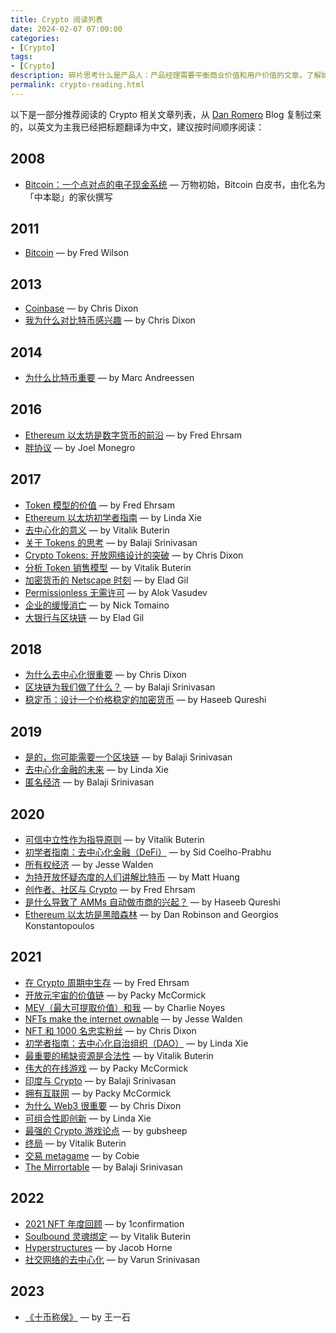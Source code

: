 ```yaml
---
title: Crypto 阅读列表
date: 2024-02-07 07:00:00
categories: 
- [Crypto]
tags: 
- [Crypto]
description: 碎片思考什么是产品人：产品经理需要平衡商业价值和用户价值的文章。了解如何超越表面的设计交互，找到真正的产品优势。
permalink: crypto-reading.html
---
```


以下是一部分推荐阅读的 Crypto 相关文章列表，从 [Dan Romero](https://danromero.org/crypto-reading/) Blog 复制过来的，以英文为主我已经把标题翻译为中文，建议按时间顺序阅读：

## 2008
- [Bitcoin：一个点对点的电子现金系统](https://bitcoin.org/bitcoin.pdf) — 万物初始，Bitcoin 白皮书，由化名为「中本聪」的家伙撰写

## 2011
- [Bitcoin](https://avc.com/2011/11/bitcoin/) — by Fred Wilson

## 2013
- [Coinbase](https://cdixon.org/2013/12/12/coinbase) — by Chris Dixon
- [我为什么对比特币感兴趣](https://cointelegraph.com/news/investor_chris_dixon_why_i_am_interested_in_bitcoin) — by Chris Dixon

## 2014
- [为什么比特币重要](https://a16z.com/2014/01/21/why-bitcoin-matters-nyt/) — by Marc Andreessen

## 2016
- [Ethereum 以太坊是数字货币的前沿](https://medium.com/the-coinbase-blog/ethereum-is-the-forefront-of-digital-currency-5300298f6c75) — by Fred Ehrsam
- [胖协议](https://www.usv.com/writing/2016/08/fat-protocols/) — by Joel Monegro

## 2017
- [Token 模型的价值](https://medium.com/@FEhrsam/value-of-the-token-model-6c65f09bcba8) — by Fred Ehrsam
- [Ethereum 以太坊初学者指南](https://blog.coinbase.com/a-beginners-guide-to-ethereum-46dd486ceecf) — by Linda Xie
- [去中心化的意义](https://medium.com/@VitalikButerin/the-meaning-of-decentralization-a0c92b76a274) — by Vitalik Buterin
- [关于 Tokens 的思考](https://news.earn.com/thoughts-on-tokens-436109aabcbe) — by Balaji Srinivasan
- [Crypto Tokens: 开放网络设计的突破](https://cdixon.org/2017/05/27/crypto-tokens-a-breakthrough-in-open-network-design) — by Chris Dixon
- [分析 Token 销售模型](https://vitalik.eth.limo/general/2017/06/09/sales.html) — by Vitalik Buterin
- [加密货币的 Netscape 时刻](http://blog.eladgil.com/2017/07/cryptocurrencys-netscape-moment.html) — by Elad Gil
- [Permissionless 无需许可](https://medium.com/@alokvasudev/permissionless-c66610ab2c38) — by Alok Vasudev
- [企业的缓慢消亡](https://thecontrol.co/the-slow-death-of-the-firm-1bd6cc81286b) — by Nick Tomaino
- [大银行与区块链](http://blog.eladgil.com/2017/08/big-banks-and-blockchain.html) — by Elad Gil

## 2018
- [为什么去中心化很重要](https://cdixon.org/2018/02/18/why-decentralization-matters) — by Chris Dixon
- [区块链为我们做了什么？](https://balajis.com/and-what-has-the-blockchain-ever-done-for-us/) — by Balaji Srinivasan
- [稳定币：设计一个价格稳定的加密货币](https://medium.com/hackernoon/stablecoins-designing-a-price-stable-cryptocurrency-6bf24e2689e5) — by Haseeb Qureshi

## 2019
- [是的，你可能需要一个区块链](https://balajis.com/yes-you-may-need-a-blockchain/) — by Balaji Srinivasan
- [去中心化金融的未来](https://lindajxie.com/2019/08/07/the-future-of-decentralized-finance/) — by Linda Xie
- [匿名经济](https://www.youtube.com/watch?v=Dur918GqDIw) — by Balaji Srinivasan

## 2020
- [可信中立性作为指导原则](https://nakamoto.com/credible-neutrality/) — by Vitalik Buterin
- [初学者指南：去中心化金融（DeFi）](https://blog.coinbase.com/a-beginners-guide-to-decentralized-finance-defi-574c68ff43c4) — by Sid Coelho-Prabhu
- [所有权经济](https://variant.fund/writing/the-ownership-economy-crypto-and-consumer-software) — by Jesse Walden
- [为持开放怀疑态度的人们讲解比特币](https://www.matthuang.com/bitcoin_for_the_open_minded_skeptic) — by Matt Huang
- [创作者、社区与 Crypto](https://www.paradigm.xyz/2020/06/creators-communities-and-crypto) — by Fred Ehrsam
- [是什么导致了 AMMs 自动做市商的兴起？](https://medium.com/dragonfly-research/what-explains-the-rise-of-amms-7d008af1c399) — by Haseeb Qureshi
- [Ethereum 以太坊是黑暗森林](https://www.paradigm.xyz/2020/08/ethereum-is-a-dark-forest) — by Dan Robinson and Georgios Konstantopoulos

## 2021
- [在 Crypto 周期中生存](https://www.paradigm.xyz/2021/03/surviving-crypto-cycles) — by Fred Ehrsam
- [开放元宇宙的价值链](https://www.notboring.co/p/the-value-chain-of-the-open-metaverse) — by Packy McCormick
- [MEV（最大可提取价值）和我](https://research.paradigm.xyz/MEV) — by Charlie Noyes
- [NFTs make the internet ownable](https://variant.mirror.xyz/T8kdtZRIgy_srXB5B06L8vBqFHYlEBcv6ae2zR6Y_eo) — by Jesse Walden
- [NFT 和 1000 名忠实粉丝](https://cdixon.org/2021/02/27/NFTs-and-a-thousand-true-fans) — by Chris Dixon
- [初学者指南：去中心化自治组织（DAO）](https://linda.mirror.xyz/Vh8K4leCGEO06_qSGx-vS5lvgUqhqkCz9ut81WwCP2o) — by Linda Xie
- [最重要的稀缺资源是合法性](https://vitalik.eth.limo/general/2021/03/23/legitimacy.html) — by Vitalik Buterin
- [伟大的在线游戏](https://www.notboring.co/p/the-great-online-game) — by Packy McCormick
- [印度与 Crypto](https://balajis.com/p/add-crypto-to-indiastack) — by Balaji Srinivasan
- [拥有互联网](https://www.notboring.co/p/own-the-internet) — by Packy McCormick
- [为什么 Web3 很重要](https://twitter.com/cdixon/status/1442201621266534402) — by Chris Dixon
- [可组合性即创新](https://future.a16z.com/how-composability-unlocks-crypto-and-everything-else/) — by Linda Xie
- [最强的 Crypto 游戏论点](https://gubsheep.substack.com/p/the-strongest-crypto-gaming-thesis) — by gubsheep
- [终局](https://vitalik.eth.limo/general/2021/12/06/endgame.html) — by Vitalik Buterin
- [交易 metagame](https://cobie.substack.com/p/trading-the-metagame) — by Cobie 
- [The Mirrortable](https://balajis.com/mirrortable/) — by Balaji Srinivasan

## 2022
- [2021 NFT 年度回顾](https://www.1confirmation.com/2021-nft-annual-review) — by 1confirmation
- [Soulbound 灵魂绑定](https://vitalik.eth.limo/general/2022/01/26/soulbound.html) — by Vitalik Buterin
- [Hyperstructures](https://jacob.energy/hyperstructures.html) — by Jacob Horne
- [社交网络的去中心化](https://www.varunsrinivasan.com/2022/01/11/sufficient-decentralization-for-social-networks) — by Varun Srinivasan

## 2023
- [《十币称侯》](https://quail.ink/yishi/p/shi-bi-cheng-hou) — by 王一石